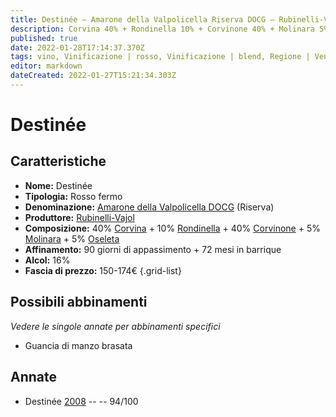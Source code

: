 ```yaml
---
title: Destinée – Amarone della Valpolicella Riserva DOCG – Rubinelli-Vajol – Veneto (IT) – 150-174€ – 5★
description: Corvina 40% + Rondinella 10% + Corvinone 40% + Molinara 5% + Oseleta 5% | Guancia di manzo brasata
published: true
date: 2022-01-28T17:14:37.370Z
tags: vino, Vinificazione | rosso, Vinificazione | blend, Regione | Veneto (IT), Vinificazione | fermo, Prezzi | 150-174€, corvina, rondinella, corvinone, molinara, oseleta, Guancia di manzo brasata
editor: markdown
dateCreated: 2022-01-27T15:21:34.303Z
---
```


# Destinée

## Caratteristiche
- **Nome:** <span class="nome">Destinée</span>
- **Tipologia:** Rosso fermo
- **Denominazione:** <span class="denominazione">[Amarone della Valpolicella DOCG](/denominazioni/Italia/Veneto/DOCG/Amarone-della-Valpolicella) (Riserva)</span>
- **Produttore:** <span class="cantina">[Rubinelli-Vajol](/produttori/Italia/Veneto/Rubinelli-Vajol)</span> 
- **Composizione:** 40% [Corvina](/vitigni/Italia/bacca-nera/corvina) + 10% [Rondinella](/vitigni/Italia/bacca-nera/rondinella) + 40% [Corvinone](/vitigni/Italia/bacca-nera/corvinone) + 5% [Molinara](/vitigni/Italia/bacca-nera/molinara) + 5% [Oseleta](/vitigni/Italia/bacca-nera/oseleta)
- **Affinamento:** 90 giorni di appassimento + 72 mesi in barrique
- **Alcol:** 16%
- **Fascia di prezzo:** 150-174€
{.grid-list}

## Possibili abbinamenti
*Vedere le singole annate per abbinamenti specifici*

- Guancia di manzo brasata

## Annate
- Destinée [2008](vini/Italia/Veneto/Rubinelli-Vajol/Destinee/2008) -- <span class="star-5"></span> -- 94/100


